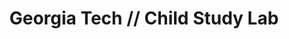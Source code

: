 ---
layout: work-single
title: Georgia Tech // Child Study Lab
year: 2013
link: "http://www.childstudylab.gatech.edu/"
image: gt-child.jpg
tags: "Drupal 7"
description: 
role:  Front-End Developer
published: true
---